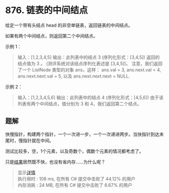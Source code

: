 ﻿# 876. 链表的中间结点

给定一个带有头结点 head 的非空单链表，返回链表的中间结点。

如果有两个中间结点，则返回第二个中间结点。 

示例 1：

> 输入：[1,2,3,4,5]
> 输出：此列表中的结点 3 (序列化形式：[3,4,5])
> 返回的结点值为 3 。 (测评系统对该结点序列化表述是 [3,4,5])。
> 注意，我们返回了一个 ListNode 类型的对象 ans，这样：
> ans.val = 3, ans.next.val = 4, ans.next.next.val = 5, 以及 ans.next.next.next = NULL.

示例 2：

> 输入：[1,2,3,4,5,6]
> 输出：此列表中的结点 4 (序列化形式：[4,5,6])
> 由于该列表有两个中间结点，值分别为 3 和 4，我们返回第二个结点。

## 题解

快慢指针，构建两个指针，一个一次进一步，一个一次递进两步。当快指针到达末尾时，慢指针就在中间。    

测试比较多，空，1个元素，以及奇数个，偶数个元素的情况都考虑了。  
  
只是[结果](https://leetcode-cn.com/problems/middle-of-the-linked-list/submissions/)居然既不快，也没有省内存……为什么呢？  

> 显示[详情](https://leetcode-cn.com/submissions/detail/56323795/)  
> 执行用时 : 108 ms, 在所有 C# 提交中击败了 44.12% 的用户  
> 内存消耗 : 24 MB, 在所有 C# 提交中击败了 6.67% 的用户